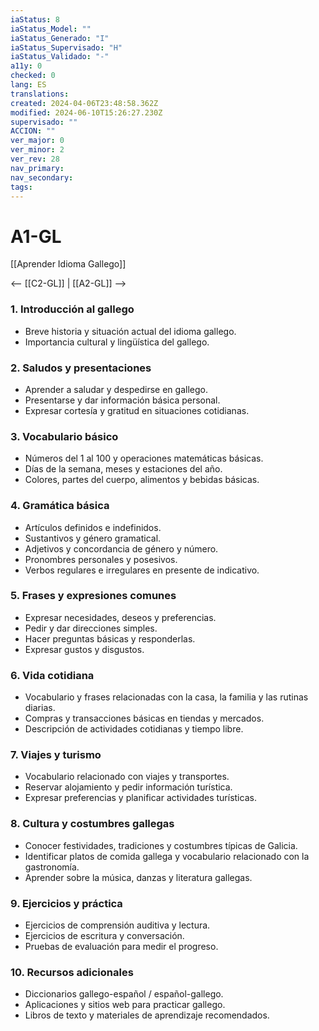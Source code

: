 ```yaml
---
iaStatus: 8
iaStatus_Model: ""
iaStatus_Generado: "I"
iaStatus_Supervisado: "H"
iaStatus_Validado: "-"
a11y: 0
checked: 0
lang: ES
translations: 
created: 2024-04-06T23:48:58.362Z
modified: 2024-06-10T15:26:27.230Z
supervisado: ""
ACCION: ""
ver_major: 0
ver_minor: 2
ver_rev: 28
nav_primary: 
nav_secondary: 
tags:
---
```

# A1-GL

[[Aprender Idioma Gallego]]

<-- [[C2-GL]] | [[A2-GL]] -->

### 1. **Introducción al gallego**
   - Breve historia y situación actual del idioma gallego.
   - Importancia cultural y lingüística del gallego.

### 2. **Saludos y presentaciones**
   - Aprender a saludar y despedirse en gallego.
   - Presentarse y dar información básica personal.
   - Expresar cortesía y gratitud en situaciones cotidianas.

### 3. **Vocabulario básico**
   - Números del 1 al 100 y operaciones matemáticas básicas.
   - Días de la semana, meses y estaciones del año.
   - Colores, partes del cuerpo, alimentos y bebidas básicas.

### 4. **Gramática básica**
   - Artículos definidos e indefinidos.
   - Sustantivos y género gramatical.
   - Adjetivos y concordancia de género y número.
   - Pronombres personales y posesivos.
   - Verbos regulares e irregulares en presente de indicativo.

### 5. **Frases y expresiones comunes**
   - Expresar necesidades, deseos y preferencias.
   - Pedir y dar direcciones simples.
   - Hacer preguntas básicas y responderlas.
   - Expresar gustos y disgustos.

### 6. **Vida cotidiana**
   - Vocabulario y frases relacionadas con la casa, la familia y las rutinas diarias.
   - Compras y transacciones básicas en tiendas y mercados.
   - Descripción de actividades cotidianas y tiempo libre.

### 7. **Viajes y turismo**
   - Vocabulario relacionado con viajes y transportes.
   - Reservar alojamiento y pedir información turística.
   - Expresar preferencias y planificar actividades turísticas.

### 8. **Cultura y costumbres gallegas**
   - Conocer festividades, tradiciones y costumbres típicas de Galicia.
   - Identificar platos de comida gallega y vocabulario relacionado con la gastronomía.
   - Aprender sobre la música, danzas y literatura gallegas.

### 9. **Ejercicios y práctica**
   - Ejercicios de comprensión auditiva y lectura.
   - Ejercicios de escritura y conversación.
   - Pruebas de evaluación para medir el progreso.

### 10. **Recursos adicionales**
   - Diccionarios gallego-español / español-gallego.
   - Aplicaciones y sitios web para practicar gallego.
   - Libros de texto y materiales de aprendizaje recomendados.
